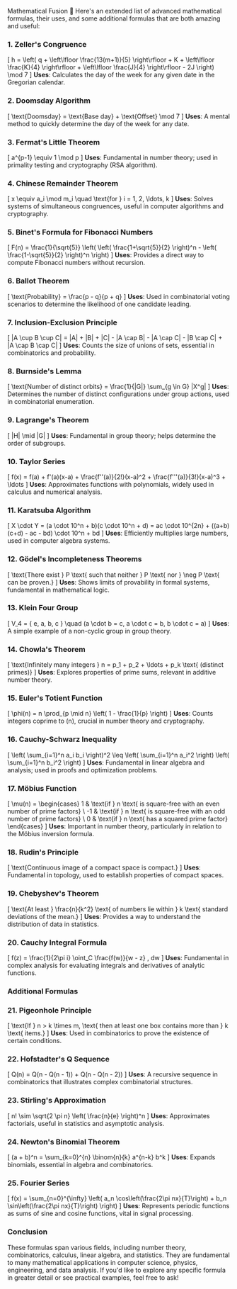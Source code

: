 Mathematical Fusion 🌋
Here's an extended list of advanced mathematical formulas, their uses, and some additional formulas that are both amazing and useful:

### 1. **Zeller's Congruence**
\[
h = \left( q + \left\lfloor \frac{13(m+1)}{5} \right\rfloor + K + \left\lfloor \frac{K}{4} \right\rfloor + \left\lfloor \frac{J}{4} \right\rfloor - 2J \right) \mod 7
\]
**Uses**: Calculates the day of the week for any given date in the Gregorian calendar.

### 2. **Doomsday Algorithm**
\[
\text{Doomsday} = \text{Base day} + \text{Offset} \mod 7
\]
**Uses**: A mental method to quickly determine the day of the week for any date.

### 3. **Fermat's Little Theorem**
\[
a^{p-1} \equiv 1 \mod p
\]
**Uses**: Fundamental in number theory; used in primality testing and cryptography (RSA algorithm).

### 4. **Chinese Remainder Theorem**
\[
x \equiv a_i \mod m_i \quad \text{for } i = 1, 2, \ldots, k
\]
**Uses**: Solves systems of simultaneous congruences, useful in computer algorithms and cryptography.

### 5. **Binet's Formula for Fibonacci Numbers**
\[
F(n) = \frac{1}{\sqrt{5}} \left( \left( \frac{1+\sqrt{5}}{2} \right)^n - \left( \frac{1-\sqrt{5}}{2} \right)^n \right)
\]
**Uses**: Provides a direct way to compute Fibonacci numbers without recursion.

### 6. **Ballot Theorem**
\[
\text{Probability} = \frac{p - q}{p + q}
\]
**Uses**: Used in combinatorial voting scenarios to determine the likelihood of one candidate leading.

### 7. **Inclusion-Exclusion Principle**
\[
|A \cup B \cup C| = |A| + |B| + |C| - |A \cap B| - |A \cap C| - |B \cap C| + |A \cap B \cap C|
\]
**Uses**: Counts the size of unions of sets, essential in combinatorics and probability.

### 8. **Burnside's Lemma**
\[
\text{Number of distinct orbits} = \frac{1}{|G|} \sum_{g \in G} |X^g|
\]
**Uses**: Determines the number of distinct configurations under group actions, used in combinatorial enumeration.

### 9. **Lagrange's Theorem**
\[
|H| \mid |G|
\]
**Uses**: Fundamental in group theory; helps determine the order of subgroups.

### 10. **Taylor Series**
\[
f(x) = f(a) + f'(a)(x-a) + \frac{f''(a)}{2!}(x-a)^2 + \frac{f'''(a)}{3!}(x-a)^3 + \ldots
\]
**Uses**: Approximates functions with polynomials, widely used in calculus and numerical analysis.

### 11. **Karatsuba Algorithm**
\[
X \cdot Y = (a \cdot 10^n + b)(c \cdot 10^n + d) = ac \cdot 10^{2n} + ((a+b)(c+d) - ac - bd) \cdot 10^n + bd
\]
**Uses**: Efficiently multiplies large numbers, used in computer algebra systems.

### 12. **Gödel's Incompleteness Theorems**
\[
\text{There exist } P \text{ such that neither } P \text{ nor } \neg P \text{ can be proven.}
\]
**Uses**: Shows limits of provability in formal systems, fundamental in mathematical logic.

### 13. **Klein Four Group**
\[
V_4 = \{ e, a, b, c \} \quad (a \cdot b = c, a \cdot c = b, b \cdot c = a)
\]
**Uses**: A simple example of a non-cyclic group in group theory.

### 14. **Chowla's Theorem**
\[
\text{Infinitely many integers } n = p_1 + p_2 + \ldots + p_k \text{ (distinct primes)}
\]
**Uses**: Explores properties of prime sums, relevant in additive number theory.

### 15. **Euler's Totient Function**
\[
\phi(n) = n \prod_{p \mid n} \left( 1 - \frac{1}{p} \right)
\]
**Uses**: Counts integers coprime to \(n\), crucial in number theory and cryptography.

### 16. **Cauchy-Schwarz Inequality**
\[
\left( \sum_{i=1}^n a_i b_i \right)^2 \leq \left( \sum_{i=1}^n a_i^2 \right) \left( \sum_{i=1}^n b_i^2 \right)
\]
**Uses**: Fundamental in linear algebra and analysis; used in proofs and optimization problems.

### 17. **Möbius Function**
\[
\mu(n) = 
\begin{cases} 
1 & \text{if } n \text{ is square-free with an even number of prime factors} \\
-1 & \text{if } n \text{ is square-free with an odd number of prime factors} \\
0 & \text{if } n \text{ has a squared prime factor}
\end{cases}
\]
**Uses**: Important in number theory, particularly in relation to the Möbius inversion formula.

### 18. **Rudin's Principle**
\[
\text{Continuous image of a compact space is compact.}
\]
**Uses**: Fundamental in topology, used to establish properties of compact spaces.

### 19. **Chebyshev's Theorem**
\[
\text{At least } \frac{n}{k^2} \text{ of numbers lie within } k \text{ standard deviations of the mean.}
\]
**Uses**: Provides a way to understand the distribution of data in statistics.

### 20. **Cauchy Integral Formula**
\[
f(z) = \frac{1}{2\pi i} \oint_C \frac{f(w)}{w - z} \, dw
\]
**Uses**: Fundamental in complex analysis for evaluating integrals and derivatives of analytic functions.

### Additional Formulas

### 21. **Pigeonhole Principle**
\[
\text{If } n > k \times m, \text{ then at least one box contains more than } k \text{ items.}
\]
**Uses**: Used in combinatorics to prove the existence of certain conditions.

### 22. **Hofstadter's Q Sequence**
\[
Q(n) = Q(n - Q(n - 1)) + Q(n - Q(n - 2))
\]
**Uses**: A recursive sequence in combinatorics that illustrates complex combinatorial structures.

### 23. **Stirling's Approximation**
\[
n! \sim \sqrt{2 \pi n} \left( \frac{n}{e} \right)^n
\]
**Uses**: Approximates factorials, useful in statistics and asymptotic analysis.

### 24. **Newton's Binomial Theorem**
\[
(a + b)^n = \sum_{k=0}^{n} \binom{n}{k} a^{n-k} b^k
\]
**Uses**: Expands binomials, essential in algebra and combinatorics.

### 25. **Fourier Series**
\[
f(x) = \sum_{n=0}^{\infty} \left( a_n \cos\left(\frac{2\pi nx}{T}\right) + b_n \sin\left(\frac{2\pi nx}{T}\right) \right)
\]
**Uses**: Represents periodic functions as sums of sine and cosine functions, vital in signal processing.

### Conclusion
These formulas span various fields, including number theory, combinatorics, calculus, linear algebra, and statistics. They are fundamental to many mathematical applications in computer science, physics, engineering, and data analysis. If you'd like to explore any specific formula in greater detail or see practical examples, feel free to ask!
